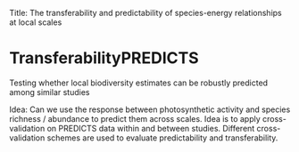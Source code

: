 Title:
The transferability and predictability of species-energy relationships at local scales

# TransferabilityPREDICTS
Testing whether local biodiversity estimates can be robustly predicted among similar studies

Idea:
Can we use the response between photosynthetic activity and species richness / abundance to predict them across scales. Idea is to apply cross-validation on PREDICTS data within and between studies. Different cross-validation schemes are used to evaluate predictability and transferability.
